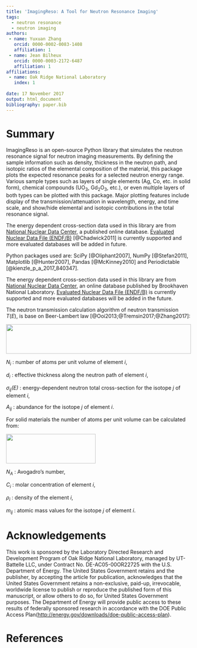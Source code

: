 ```yaml
---
title: 'ImagingReso: A Tool for Neutron Resonance Imaging'
tags:
  - neutron resonance
  - neutron imaging
authors:
 - name: Yuxuan Zhang
   orcid: 0000-0002-0083-1408
   affiliation: 1
 - name: Jean Bilheux
   orcid: 0000-0003-2172-6487
   affiliation: 1
affiliations:
 - name: Oak Ridge National Laboratory
   index: 1
   
date: 17 November 2017
output: html_document
bibliography: paper.bib
---
```


# Summary

ImagingReso is an open-source Python library that simulates the neutron
resonance signal for neutron imaging measurements. By defining the sample
information such as density, thickness in the neutron path, and isotopic
ratios of the elemental composition of the material, this package plots
the expected resonance peaks for a selected neutron energy range.
Various sample types such as layers of single elements (Ag, Co, etc. in solid form),
chemical compounds (UO<sub>3</sub>, Gd<sub>2</sub>O<sub>3</sub>, etc.),
or even multiple layers of both types can be plotted with this package.
Major plotting features include display of the transmission/attenuation in
wavelength, energy, and time scale, and show/hide elemental and
isotopic contributions in the total resonance signal.

The energy dependent cross-section data used in this library are from
[National Nuclear Data Center](http://www.nndc.bnl.gov/), a published
online database. [Evaluated Nuclear Data File 
(ENDF/B)](http://www.nndc.bnl.gov/exfor/endf00.jsp) [@Chadwick2011] is currently
supported and more evaluated databases will be added in future.

Python packages used are: SciPy [@Oliphant2007], NumPy [@Stefan2011], 
Matplotlib [@Hunter2007], Pandas [@McKinney2010] and Periodictable [@kienzle_p_a_2017_840347].

The energy dependent cross-section data used in this library are from 
[National Nuclear Data Center](http://www.nndc.bnl.gov/), an online database 
published by Brookhaven National Laboratory. 
[Evaluated Nuclear Data File (ENDF/B)](http://www.nndc.bnl.gov/exfor/endf00.jsp) 
is currently supported and more evaluated databases will be added in the future.

The neutron transmission calculation algorithm of neutron transmission *T*(*E*), 
is base on Beer-Lambert law [@Ooi2013;@Tremsin2017;@Zhang2017]:

<img src="https://github.com/ornlneutronimaging/ImagingReso/blob/master/documentation/source/_static/Beer_lambert_law_1.png" width=504 height=80 />

*N<sub>i</sub>* : number of atoms per unit volume of element *i*, 

*d<sub>i</sub>* : effective thickness along the neutron path of element *i*,

*σ<sub>ij</sub>(E)* : energy-dependent neutron total cross-section for the isotope *j* of element *i*, 

*A<sub>ij</sub>* : abundance for the isotope *j* of element *i*. 

For solid materials the number of atoms per unit volume can be calculated from:

<img src="https://github.com/ornlneutronimaging/ImagingReso/blob/master/documentation/source/_static/Beer_lambert_law_2.png" width=244 height=80 />

*N<sub>A</sub>* : Avogadro’s number,

*C<sub>i</sub>* : molar concentration of element *i*,

*ρ<sub>i</sub>* : density of the element *i*,

*m<sub>ij</sub>* : atomic mass values for the isotope *j* of element *i*.

# Acknowledgements
This work is sponsored by the Laboratory Directed Research and
Development Program of Oak Ridge National Laboratory, managed by
UT-Battelle LLC, under Contract No. DE-AC05-00OR22725 with the U.S. 
Department of Energy. The United States Government retains and the 
publisher, by accepting the article for publication, acknowledges 
that the United States Government retains a non-exclusive, paid-up, 
irrevocable, worldwide license to publish or reproduce the published 
form of this manuscript, or allow others to do so, for United States 
Government purposes. The Department of Energy will provide public 
access to these results of federally sponsored research in accordance 
with the DOE Public Access Plan(http://energy.gov/downloads/doe-public-access-plan).

# References


